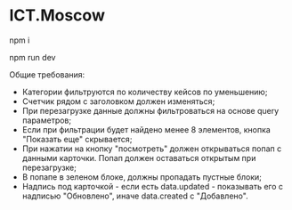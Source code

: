# ICT.Moscow

npm i

npm run dev

Общие требования:

 - Категории фильтруются по количеству кейсов по уменьшению;
 - Счетчик рядом с заголовком должен изменяться;
 - При перезагрузке данные должны фильтроваться на основе query параметров;
 - Если при фильтрации будет найдено менее 8 элементов, кнопка "Показать еще" скрывается;
 - При нажатии на кнопку "посмотреть" должен открываться попап с данными карточки. Попап должен оставаться открытым при перезагрузке;
 - В попапе в зеленом блоке, должны пропадать пустные блоки;
 - Надпись под карточкой - если есть data.updated - показывать его с надписью "Обновлено", иначе data.created c "Добавлено".
